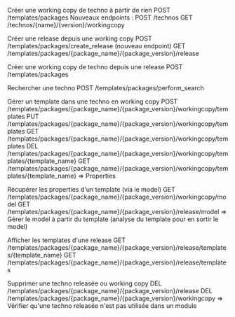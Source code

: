 Créer une working copy de techno à partir de rien
	POST /templates/packages
	Nouveaux endpoints :
    POST /technos
    GET /technos/{name}/{version}/workingcopy


Créer une release depuis une working copy
	POST /templates/packages/create_release
	(nouveau endpoint) GET /templates/packages/{package_name}/{package_version}/release

Créer une working copy de techno depuis une release
	POST /templates/packages

Rechercher une techno
	POST /templates/packages/perform_search

Gérer un template dans une techno en working copy
	POST /templates/packages/{package_name}/{package_version}/workingcopy/templates
	PUT /templates/packages/{package_name}/{package_version}/workingcopy/templates
	GET /templates/packages/{package_name}/{package_version}/workingcopy/templates
	DEL /templates/packages/{package_name}/{package_version}/workingcopy/templates/{template_name}
	GET /templates/packages/{package_name}/{package_version}/workingcopy/templates/{template_name}
	=> Properties

Récupérer les properties d'un template (via le model)
	GET /templates/packages/{package_name}/{package_version}/workingcopy/model
	GET /templates/packages/{package_name}/{package_version}/release/model
	=> Gérer le model à partir du template (analyse du template pour en sortir le model)

Afficher les templates d'une release
    GET /templates/packages/{package_name}/{package_version}/release/templates/{template_name}
    GET /templates/packages/{package_name}/{package_version}/release/templates

Supprimer une techno releasée ou working copy
	DEL /templates/packages/{package_name}/{package_version}/release
	DEL /templates/packages/{package_name}/{package_version}/workingcopy
	=> Vérifier qu'une techno releasée n'est pas utilisée dans un module